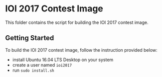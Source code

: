 # IOI 2017 Contest Image

This folder contains the script for building the IOI 2017 contest image.

## Getting Started

To build the IOI 2017 contest image, follow the instruction provided below:
  * install Ubuntu 16.04 LTS Desktop on your system
  * create a user named ``ioi2017``
  * run ``sudo install.sh``
